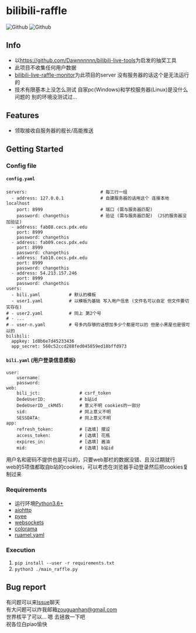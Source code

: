# bilibili-raffle
![Github](https://img.shields.io/github/license/Billyzou0741326/bilibili-live-raffle-monitor)
![Github](https://img.shields.io/badge/python-3.6%7C3.7%7C3.8-brightgreen)

## Info
 - 以<https://github.com/Dawnnnnnn/bilibili-live-tools>为启发的抽奖工具 
 - 此项目不收集任何用户数据
 - [bilibili-live-raffle-monitor](https://github.com/Billyzou0741326/bilibili-live-raffle-monitor)为此项目的server  没有服务器的话这个是无法运行的
 - 技术有限基本上没怎么测试 自家pc(Windows)和学校服务器(Linux)是没什么问题的 别的环境没测试过...


## Features
 - 领取接收自服务器的舰长/高能推送
  

## Getting Started


### Config file  

#### ``config.yaml``
    servers:                            # 每三行一组
      - address: 127.0.0.1              # 自建服务器的话用这个 连接本地localhost
        port: 8999                      # 端口 (需与服务器匹配)
        password: changethis            # 验证 (需与服务器匹配) （JS的服务器没加验证)
      - address: fab08.cecs.pdx.edu
        port: 8999
        password: changethis
      - address: fab09.cecs.pdx.edu
        port: 8999
        password: changethis
      - address: fab10.cecs.pdx.edu
        port: 8999
        password: changethis
      - address: 54.213.157.246
        port: 8999
        password: changethis
    users:
      - bili.yaml           # 默认的模板
      - user1.yaml          # 以模板为基础 写入用户信息 (文件名可以自定 但文件要切实存在)
    # - user2.yaml          # 同上 第2个号
    # - ...
    # - user-n.yaml         # 号多内存够的话想加多少个都是可以的 但是小黑屋也是很可以的
    bilibili:
      appkey: 1d8b6e7d45233436
      app_secret: 560c52ccd288fed045859ed18bffd973

#### ``bili.yaml`` (用户登录信息模板)
    user:
        username:
        password:
    web: 
        bili_jct:               # csrf_token
        DedeUserID:             # b站id
        DedeUserID__ckMd5:      # 意义不明 cookies的一部分
        sid:                    # 同上意义不明
        SESSDATA:               # 同上意义不明
    app:
        refresh_token:          # [选填] 摆设
        access_token:           # [选填] 花瓶
        expires_in:             # [选填] 酱油
        mid:                    # [选填] b站id

用户名和密码不提供也是可以的，只要web那栏的数据没错、且没过期就行  
web的5项值都取自b站的cookies，可以考虑在浏览器手动登录然后把cookies复制过来
    

### Requirements  
 - 运行环境[Python3.6+](https://www.python.org/downloads/)
 - [aiohttp](https://aiohttp.readthedocs.io/en/stable/)
 - [pyee](https://pyee.readthedocs.io/en/latest/)
 - [websockets](https://websockets.readthedocs.io/en/stable/intro.html)
 - [colorama](https://pypi.org/project/colorama/)
 - [ruamel.yaml](https://pypi.org/project/ruamel.yaml/)

### Execution  
 1. `pip install --user -r requirements.txt`
 2. `python3 ./main_raffle.py`

## Bug report  
有问题可以来[Issue](https://github.com/Billyzou0741326/bilibili-raffle/issues)聊天  
有大问题可以炸我邮箱<zouguanhan@gmail.com>  
世界核平了可以... 嗯 去拯救一下吧  
祝各位白piao愉快

